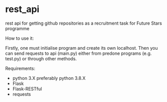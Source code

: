 # rest_api
rest api for getting github repositories as a recruitment task for Future Stars programme

How to use it:

Firstly, one must initialise program and create its own localhost. Then you can send requests to api (main.py) either from predone programs (e.g. test.py) or through other methods.  

Requirements:
- python 3.X preferably python 3.8.X
- Flask 
- Flask-RESTful 
- requests
